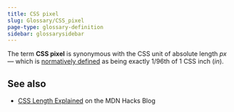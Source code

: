 ```yaml
---
title: CSS pixel
slug: Glossary/CSS_pixel
page-type: glossary-definition
sidebar: glossarysidebar
---
```



The term **CSS pixel** is synonymous with the CSS unit of absolute length _px_ — which is [normatively defined](https://drafts.csswg.org/css-values/#absolute-lengths) as being exactly 1/96th of 1 CSS inch (_in_).

## See also

- [CSS Length Explained](https://hacks.mozilla.org/2013/09/css-length-explained/) on the MDN Hacks Blog
